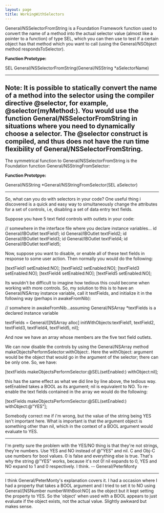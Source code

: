 ```yaml
---
layout: page
title: WorkingWithSelectors
---
```


General/NSSelectorFromString is a Foundation Framework function used to convert the name of a method into the actual selector value (almost like a pointer to a function) of type SEL, which you can then use to test if a certain object has that method  which you want to call (using the General/NSObject method respondsToSelector).

**Function Prototype:**

SEL General/NSSelectorFromString(General/NSString *aSelectorName)

----
**Note:** It is possible to statically convert the name of a method into the selector using the compiler directive @selector, for example, **@selector(myMethod:)**. You would use the function General/NSSelectorFromString in situations where you need to dynamically choose a selector.  The @selector construct is compiled, and thus does not have the run time flexibility of General/NSSelectorFromString.
----

The symmetrical function to General/NSSelectorFromString is the Foundation function General/NSStringFromSelector:

**Function Prototpye:**

General/NSString *General/NSStringFromSelector(SEL aSelector)

----

So, what can you do with selectors in your code?  One useful thing i discovered is a quick and easy way to simultaneously change the attributes for a set of controls, i.e, disabling a set of data entry text fields.

Suppose you have 5 text field controls with outlets in your code:

    
// somewhere in the interface file where you declare instance variables...
id General/IBOutlet textField1;
id General/IBOutlet textField2;
id General/IBOutlet textField3;
id General/IBOutlet textField4;
id General/IBOutlet textField5;


Now, suppose you want to disable, or enable all of these text fields in response to some user action.  Then normally you would do the following:

    
[textField1 setEnabled:NO];
[textField2 setEnabled:NO];
[textField3 setEnabled:NO];
[textField4 setEnabled:NO];
[textField5 setEnabled:NO];


Its wouldn't be difficult to imagine how tedious this could become when working with more controls.  So, my solution to this is to have an General/NSArray instance variable, call it textFields, and initialize it in the following way (perhaps in awakeFromNib):

    
// somwhere in awakeFromNib...assuming General/NSArray *textFields is a declared instance variable

textFields = General/[[NSArray alloc] initWithObjects:textField1,
                                              textField2,
                                              textField3,
                                              textField4,
                                              textField5,
                                              nil];


And now we have an array whose members are the five text field outlets.

We can now disable the controls by using the General/NSArray method makeObjectsPerformSelector:withObject:.  Here the withObject: argument would be the object that would go in the argument of the selector; there can be only one.  So, we have:

    

[textFields makeObjectsPerformSelector:@SEL(setEnabled:) withObject:nil];



this has the same effect as what we did line by line above, the tedious way.  setEnabled takes a BOOL as its argument; nil is equivalent to NO.  To re-enable the text fields contained in the array we would do the following:

    
[textFields makeObjectsPerformSelector:@SEL(setEnabled:) withObject:@"YES"];


Somebody correct me if i'm wrong, but the value of the string being YES isn't important here.  What is important is that the argument object is something other than nil, which in the context of a BOOL argument would evaluate to YES.

----

I'm pretty sure the problem with the YES/NO thing is that they're not strings, they're numbers. Use YES and NO instead of @"YES" and nil. C and Obj-C use numbers for bool values. 0 is false and everything else is true. That's why the string @"YES" works, because it's not 0! nil expands to 0, YES and NO expand to 1 and 0 respectively. I think. -- General/PeterMonty

----

I think General/PeterMonty's explanation covers it.  I had a occasion where I had a property that takes a BOOL argument and I tried to set it to NO using General/[NSNumber numberWithBool:NO] as the object but it kept setting the property to YES.  So the 'object' when used with a BOOL appears to just evaluate if the object exists, not the actual value.  Slightly awkward but makes sense.
